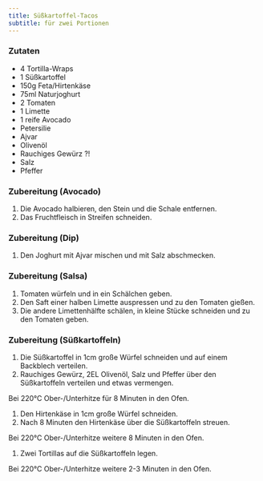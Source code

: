 ```yaml
---
title: Süßkartoffel-Tacos
subtitle: für zwei Portionen
---
```


### Zutaten
* 4 Tortilla-Wraps
* 1 Süßkartoffel
* 150g Feta/Hirtenkäse
* 75ml Naturjoghurt
* 2 Tomaten
* 1 Limette
* 1 reife Avocado
* Petersilie
* Ajvar
* Olivenöl
* Rauchiges Gewürz ?!
* Salz
* Pfeffer

### Zubereitung (Avocado)
1. Die Avocado halbieren, den Stein und die Schale entfernen.
1. Das Fruchtfleisch in Streifen schneiden.

### Zubereitung (Dip)
1. Den Joghurt mit Ajvar mischen und mit Salz abschmecken.

### Zubereitung (Salsa)
1. Tomaten würfeln und in ein Schälchen geben.
1. Den Saft einer halben Limette auspressen und zu den Tomaten gießen.
1. Die andere Limettenhälfte schälen, in kleine Stücke schneiden und zu den Tomaten geben.

### Zubereitung (Süßkartoffeln)
1. Die Süßkartoffel in 1cm große Würfel schneiden und auf einem Backblech verteilen.
1. Rauchiges Gewürz, 2EL Olivenöl, Salz und Pfeffer über den Süßkartoffeln verteilen und etwas vermengen.

Bei 220°C Ober-/Unterhitze für 8 Minuten in den Ofen.

1. Den Hirtenkäse in 1cm große Würfel schneiden.
1. Nach 8 Minuten den Hirtenkäse über die Süßkartoffeln streuen.

Bei 220°C Ober-/Unterhitze weitere 8 Minuten in den Ofen.

1. Zwei Tortillas auf die Süßkartoffeln legen.

Bei 220°C Ober-/Unterhitze weitere 2-3 Minuten in den Ofen.
